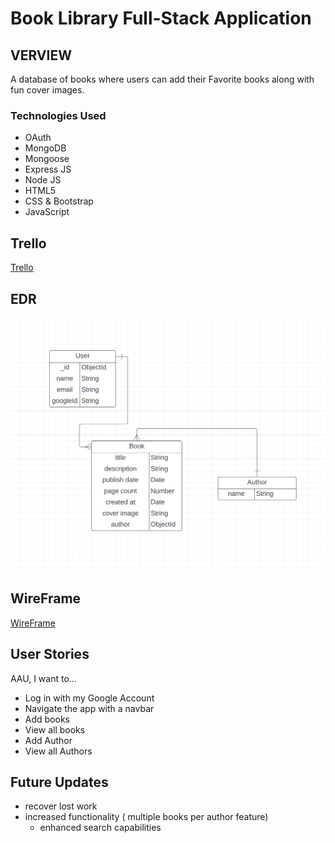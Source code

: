<!-- # Express Project Boilerplate Checklist

## Setting Up A New Express App

- Run `express-generator` to scaffold express app with: `express -e project-name-here`
- `cd` into newly generated project
- install node packages with `npm i` or `npm install`
- rename `app.js` to `server.js`
- change line 7 on `bin/www` to be:

```
var app = require("../server");
```

- Run Nodemon before advancing to next section.
  - Nodemon should say `node ./bin/www`

## Setting Up Environment Variables

- install dotenv package with `npm install dotenv`
- require dotenv package in `server.js`
- run `touch .env` file on the root, or base, level of the project to make a .env file to hold secret variables
- in `server.js` on line 7, below package imports add this line:
  - `require("dotenv").config();`

## Set Up MongoDB Connection

- run `npm install mongoose` to install Mongoose.js package
- Inside `.env`, create a line with `DATABASE_URL=MONGODBCONNECTION STRING HERE`
  - If using localhost MongoDB, make sure MongoDB service is running on your computer
  - If using hosted MongoDB database, get connection string from MongoDB Atlas
- `mkdir config` to make config file
- `touch database.js` to have database connection file
- inside of `database.js`, have this content:

```js
const mongoose = require("mongoose");

mongoose.connect(process.env.DATABASE_URL);

// shortcut to mongoose.connection object
const db = mongoose.connection;

db.on("connected", function () {
  console.log(`Connected to ${db.name} at ${db.host}:${db.port}`);
});
```

## Set Up OAuth

### Setting Up Modules and .env

- Identify and install all packages needed for OAuth with Passport and Google OAuth service
  - overwrite your `package.json` with this one.
  ```js
  {
  "name": "my-project",
  "version": "0.0.0",
  "private": true,
  "scripts": {
    "start": "node ./bin/www"
  },
  "dependencies": {
    "cookie-parser": "~1.4.4",
    "debug": "~2.6.9",
    "dotenv": "^10.0.0",
    "ejs": "~2.6.1",
    "express": "~4.16.1",
    "express-session": "^1.17.3",
    "http-errors": "~1.6.3",
    "method-override": "^3.0.0",
    "mongoose": "^6.0.10",
    "morgan": "~1.9.1",
    "passport": "^0.6.0",
    "passport-google-oauth": "^2.0.0"
  }
  }
  ```
- set up our .env file with variables for OAuth

```
DATABASE_URL=YOUR VALUE HERE
GOOGLE_CALLBACK=http://localhost:3000/oauth2callback
GOOGLE_CLIENT_ID=YOUR VALUE HERE
GOOGLE_SECRET=YOUR VALUE HERE
SECRET=YOUR VALUE HERE
```

### Getting .env values from Google Cloud Developer Console

- go to `console.google.com`
- click credentials in the left menu bar.
- click on link OAuth2.0 Client ID
- grab values for .env variables on right side table of page

## Setting Up Middleware on server.js

- import packages for OAuth system
  - express-session
  - passport
  - passport-google-oauth
- set up middleware for sessions
- set up middleware for passport
- set up middleware for req.user

## Set Up config/passport.js

- write out methods for Passport strategy
- require `config/passport.js` on server.js

## Set Up Routes for OAuth

- ## inside `routes/index.js`

## Create UI for Sign Up, Log In, and Log Out

- conditionally render buttons on Navbar for users to navigate
- decide which routes should be public/private

## Create header partial for CSS Frameworks

- style navbar and homepage

## Use Bootstrap Themes/Templates to avoid default look

## ????

- PROFIT!!! -->
# Book Library Full-Stack Application

## VERVIEW

A database of books where users can add their Favorite books along with fun cover images.

### Technologies Used

- OAuth
- MongoDB
- Mongoose
- Express JS
- Node JS
- HTML5
- CSS & Bootstrap
- JavaScript

## Trello
[Trello](https://trello.com/b/vzUk9mJ1/project-2-bookster)

## EDR
![EDR](images/EDR.png)

## WireFrame
[WireFrame](images/IMG_4985.png)

## User Stories
AAU, I want to...
- Log in with my Google Account
- Navigate the app with a navbar
- Add books
- View all books
- Add Author
- View all Authors

## Future Updates

- recover lost work
- increased functionality ( multiple books per author feature)
  - enhanced search capabilities
